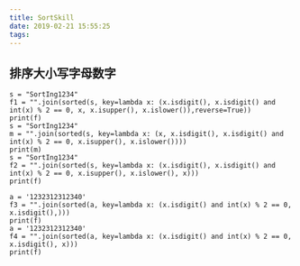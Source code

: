 ```yaml
---
title: SortSkill
date: 2019-02-21 15:55:25
tags:
---
```


## 排序大小写字母数字
    s = "SortIng1234"
    f1 = "".join(sorted(s, key=lambda x: (x.isdigit(), x.isdigit() and int(x) % 2 == 0, x, x.isupper(), x.islower()),reverse=True))
    print(f)
    s = "SortIng1234"
    m = "".join(sorted(s, key=lambda x: (x, x.isdigit(), x.isdigit() and int(x) % 2 == 0, x.isupper(), x.islower())))
    print(m)
    s = "SortIng1234"
    f2 = "".join(sorted(s, key=lambda x: (x.isdigit(), x.isdigit() and int(x) % 2 == 0, x.isupper(), x.islower(), x)))
    print(f)

    a = '1232312312340'
    f3 = "".join(sorted(a, key=lambda x: (x.isdigit() and int(x) % 2 == 0, x.isdigit(),)))
    print(f)
    a = '1232312312340'
    f4 = "".join(sorted(a, key=lambda x: (x.isdigit() and int(x) % 2 == 0, x.isdigit(), x)))
    print(f)